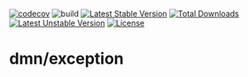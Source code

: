 [![codecov](https://codecov.io/gh/jmcnualan/lumen-exception/branch/master/graph/badge.svg)](https://codecov.io/gh/jmcnualan/lumen-exception)
![build](https://github.com/jmcnualan/lumen-exception/workflows/build/badge.svg?branch=master&event=push)
[![Latest Stable Version](https://poser.pugx.org/phpunit/phpunit/v)](//packagist.org/packages/phpunit/phpunit) [![Total Downloads](https://poser.pugx.org/phpunit/phpunit/downloads)](//packagist.org/packages/phpunit/phpunit) [![Latest Unstable Version](https://poser.pugx.org/phpunit/phpunit/v/unstable)](//packagist.org/packages/phpunit/phpunit) [![License](https://poser.pugx.org/phpunit/phpunit/license)](//packagist.org/packages/phpunit/phpunit)
# dmn/exception
